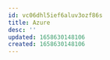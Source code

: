```yaml
---
id: vc06dhl5ief6aluv3ozf86s
title: Azure
desc: ''
updated: 1658630148106
created: 1658630148106
---
```

